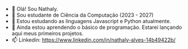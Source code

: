 - 👋 Olá! Sou Nathaly.
- 👀 Sou estudante de Ciência da Computação (2023 - 2027)
- 🌱 Estou estudando as linguagens Javascript e Python atualmente.
- 💞️ Ainda estou aprendendo o básico de programação. Estarei lançando aqui meus primeiros projetos.
- 📫 Linkedin: https://www.linkedin.com/in/nathaly-alves-14b49422b/

<!---
nathyalves/nathyalves is a ✨ special ✨ repository because its `README.md` (this file) appears on your GitHub profile.
You can click the Preview link to take a look at your changes.
--->
